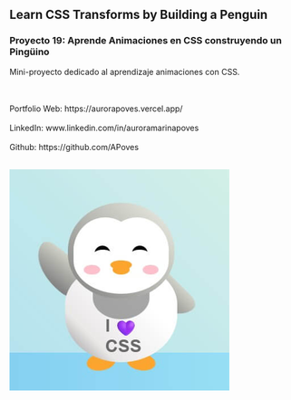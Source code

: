 
## Learn CSS Transforms by Building a Penguin

### Proyecto 19: Aprende Animaciones en CSS construyendo un Pingüino

Mini-proyecto dedicado al aprendizaje animaciones con CSS.

<br>
<br>
  Portfolio Web: https://aurorapoves.vercel.app/
<br>
<br>
  LinkedIn: www.linkedin.com/in/auroramarinapoves
<br>
<br>
  Github: https://github.com/APoves
<br>
<br>

![CSS Penguin](https://github.com/APoves/Responsive-Web-Design/blob/main/19.%20Learn%20CSS%20Transforms%20by%20Building%20a%20Penguin/CSS%20Penguin.jpg)
